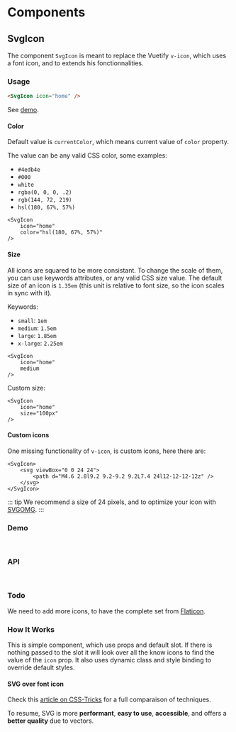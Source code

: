 # Components




## SvgIcon

The component `SvgIcon` is meant to replace the Vuetify `v-icon`, which uses a font icon, and to extends his fonctionnalities.

### Usage

``` html
<SvgIcon icon="home" />
```

See [demo](#demo).

#### Color

Default value is `currentColor`, which means current value of `color` property.

The value can be any valid CSS color, some examples:

- `#4edb4e`
- `#000`
- `white`
- `rgba(0, 0, 0, .2)`
- `rgb(144, 72, 219)`
- `hsl(180, 67%, 57%)`

``` html{3}
<SvgIcon
    icon="home"
    color="hsl(180, 67%, 57%)"
/>
```

#### Size

All icons are squared to be more consistant. To change the scale of them, you can use keywords attributes, or any valid CSS size value.
The default size of an icon is `1.35em` (this unit is relative to font size, so the icon scales in sync with it).

Keywords:

- `small`: `1em`
- `medium`: `1.5em`
- `large`: `1.85em`
- `x-large`: `2.25em`

``` html{3}
<SvgIcon
    icon="home"
    medium
/>
```

Custom size:

``` html{3}
<SvgIcon
    icon="home"
    size="100px"
/>
```

#### Custom icons

One missing functionality of `v-icon`, is custom icons, here there are:

``` html{2,3,4}
<SvgIcon>
    <svg viewBox="0 0 24 24">
        <path d="M4.6 2.8l9.2 9.2-9.2 9.2L7.4 24l12-12-12-12z" />
    </svg>
</SvgIcon>
```

::: tip
We recommend a size of 24 pixels, and to optimize your icon with [SVGOMG](https://jakearchibald.github.io/svgomg/).
:::

### Demo
<br>
<CodePen
	id="yxRJOO"
	title="SvgIcon"
/>

### API
<br>
<CodePen
	id="qJYJod"
	:height="800"
	title="SvgIcon API"
/>

### Todo

We need to add more icons, to have the complete set from [Flaticon](https://www.flaticon.com/packs/material-design/1).

### How It Works

This is simple component, which use props and default slot. If there is nothing passed to the slot it will look over all the know icons to find the value of the `icon` prop. It also uses dynamic class and style binding to override default styles.

#### SVG over font icon

Check this [article on CSS-Tricks](https://css-tricks.com/icon-fonts-vs-svg/) for a full comparaison of techniques.

To resume, SVG is more **performant**, **easy to use**, **accessible**, and offers a **better quality** due to vectors.
